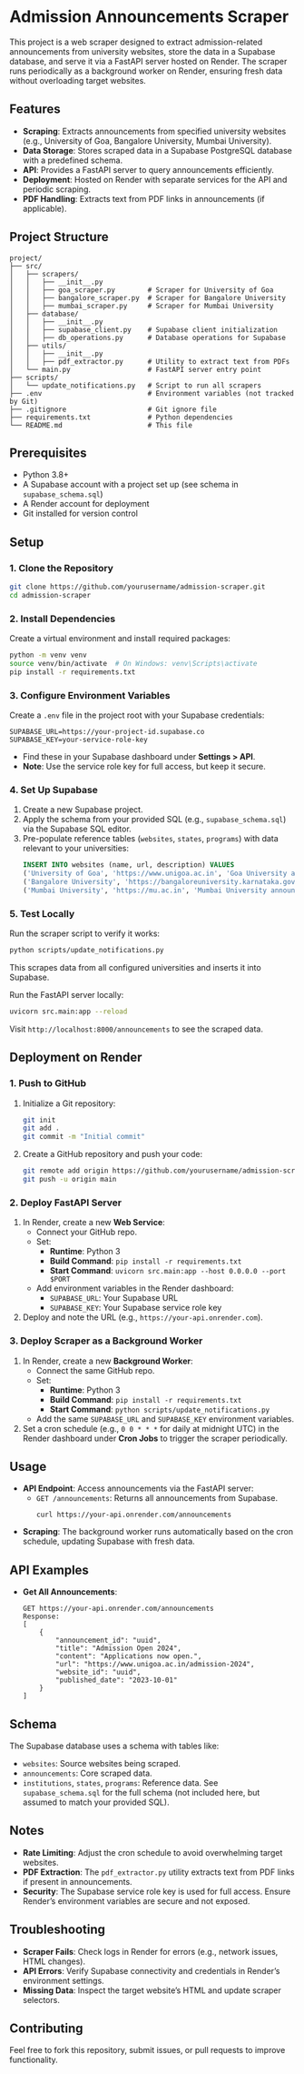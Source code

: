 # Admission Announcements Scraper

This project is a web scraper designed to extract admission-related announcements from university websites, store the data in a Supabase database, and serve it via a FastAPI server hosted on Render. The scraper runs periodically as a background worker on Render, ensuring fresh data without overloading target websites.

## Features

- **Scraping**: Extracts announcements from specified university websites (e.g., University of Goa, Bangalore University, Mumbai University).
- **Data Storage**: Stores scraped data in a Supabase PostgreSQL database with a predefined schema.
- **API**: Provides a FastAPI server to query announcements efficiently.
- **Deployment**: Hosted on Render with separate services for the API and periodic scraping.
- **PDF Handling**: Extracts text from PDF links in announcements (if applicable).

## Project Structure

```
project/
├── src/
│   ├── scrapers/
│   │   ├── __init__.py
│   │   ├── goa_scraper.py        # Scraper for University of Goa
│   │   ├── bangalore_scraper.py  # Scraper for Bangalore University
│   │   ├── mumbai_scraper.py     # Scraper for Mumbai University
│   ├── database/
│   │   ├── __init__.py
│   │   ├── supabase_client.py    # Supabase client initialization
│   │   ├── db_operations.py      # Database operations for Supabase
│   ├── utils/
│   │   ├── __init__.py
│   │   ├── pdf_extractor.py      # Utility to extract text from PDFs
│   └── main.py                   # FastAPI server entry point
├── scripts/
│   └── update_notifications.py   # Script to run all scrapers
├── .env                          # Environment variables (not tracked by Git)
├── .gitignore                    # Git ignore file
├── requirements.txt              # Python dependencies
└── README.md                     # This file
```

## Prerequisites

- Python 3.8+
- A Supabase account with a project set up (see schema in `supabase_schema.sql`)
- A Render account for deployment
- Git installed for version control

## Setup

### 1. Clone the Repository

```bash
git clone https://github.com/yourusername/admission-scraper.git
cd admission-scraper
```

### 2. Install Dependencies

Create a virtual environment and install required packages:

```bash
python -m venv venv
source venv/bin/activate  # On Windows: venv\Scripts\activate
pip install -r requirements.txt
```

### 3. Configure Environment Variables

Create a `.env` file in the project root with your Supabase credentials:

```
SUPABASE_URL=https://your-project-id.supabase.co
SUPABASE_KEY=your-service-role-key
```

- Find these in your Supabase dashboard under **Settings > API**.
- **Note**: Use the service role key for full access, but keep it secure.

### 4. Set Up Supabase

1. Create a new Supabase project.
2. Apply the schema from your provided SQL (e.g., `supabase_schema.sql`) via the Supabase SQL editor.
3. Pre-populate reference tables (`websites`, `states`, `programs`) with data relevant to your universities:
   ```sql
   INSERT INTO websites (name, url, description) VALUES
   ('University of Goa', 'https://www.unigoa.ac.in', 'Goa University announcements'),
   ('Bangalore University', 'https://bangaloreuniversity.karnataka.gov.in', 'Bangalore University notifications'),
   ('Mumbai University', 'https://mu.ac.in', 'Mumbai University announcements');
   ```

### 5. Test Locally

Run the scraper script to verify it works:

```bash
python scripts/update_notifications.py
```

This scrapes data from all configured universities and inserts it into Supabase.

Run the FastAPI server locally:

```bash
uvicorn src.main:app --reload
```

Visit `http://localhost:8000/announcements` to see the scraped data.

## Deployment on Render

### 1. Push to GitHub

1. Initialize a Git repository:
   ```bash
   git init
   git add .
   git commit -m "Initial commit"
   ```
2. Create a GitHub repository and push your code:
   ```bash
   git remote add origin https://github.com/yourusername/admission-scraper.git
   git push -u origin main
   ```

### 2. Deploy FastAPI Server

1. In Render, create a new **Web Service**:
   - Connect your GitHub repo.
   - Set:
     - **Runtime**: Python 3
     - **Build Command**: `pip install -r requirements.txt`
     - **Start Command**: `uvicorn src.main:app --host 0.0.0.0 --port $PORT`
   - Add environment variables in the Render dashboard:
     - `SUPABASE_URL`: Your Supabase URL
     - `SUPABASE_KEY`: Your Supabase service role key
2. Deploy and note the URL (e.g., `https://your-api.onrender.com`).

### 3. Deploy Scraper as a Background Worker

1. In Render, create a new **Background Worker**:
   - Connect the same GitHub repo.
   - Set:
     - **Runtime**: Python 3
     - **Build Command**: `pip install -r requirements.txt`
     - **Start Command**: `python scripts/update_notifications.py`
   - Add the same `SUPABASE_URL` and `SUPABASE_KEY` environment variables.
2. Set a cron schedule (e.g., `0 0 * * *` for daily at midnight UTC) in the Render dashboard under **Cron Jobs** to trigger the scraper periodically.

## Usage

- **API Endpoint**: Access announcements via the FastAPI server:
  - `GET /announcements`: Returns all announcements from Supabase.
    ```
    curl https://your-api.onrender.com/announcements
    ```
- **Scraping**: The background worker runs automatically based on the cron schedule, updating Supabase with fresh data.

## API Examples

- **Get All Announcements**:
  ```
  GET https://your-api.onrender.com/announcements
  Response:
  [
      {
          "announcement_id": "uuid",
          "title": "Admission Open 2024",
          "content": "Applications now open.",
          "url": "https://www.unigoa.ac.in/admission-2024",
          "website_id": "uuid",
          "published_date": "2023-10-01"
      }
  ]
  ```

## Schema

The Supabase database uses a schema with tables like:

- `websites`: Source websites being scraped.
- `announcements`: Core scraped data.
- `institutions`, `states`, `programs`: Reference data.
  See `supabase_schema.sql` for the full schema (not included here, but assumed to match your provided SQL).

## Notes

- **Rate Limiting**: Adjust the cron schedule to avoid overwhelming target websites.
- **PDF Extraction**: The `pdf_extractor.py` utility extracts text from PDF links if present in announcements.
- **Security**: The Supabase service role key is used for full access. Ensure Render’s environment variables are secure and not exposed.

## Troubleshooting

- **Scraper Fails**: Check logs in Render for errors (e.g., network issues, HTML changes).
- **API Errors**: Verify Supabase connectivity and credentials in Render’s environment settings.
- **Missing Data**: Inspect the target website’s HTML and update scraper selectors.

## Contributing

Feel free to fork this repository, submit issues, or pull requests to improve functionality.
